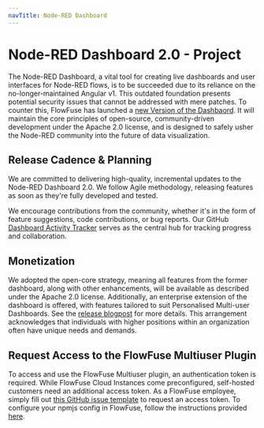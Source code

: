 ```yaml
---
navTitle: Node-RED Dashboard
---
```

# Node-RED Dashboard 2.0 - Project

The Node-RED Dashboard, a vital tool for creating live dashboards and user interfaces for Node-RED flows, is to be succeeded due to its reliance on the no-longer-maintained Angular v1. This outdated foundation presents potential security issues that cannot be addressed with mere patches. To counter this, FlowFuse has launched a [new Version of the Dashbaord](https://flowfuse.com/blog/2024/01/dashboard-2-ga/). It will maintain the core principles of open-source, community-driven development under the Apache 2.0 license, and is designed to safely usher the Node-RED community into the future of data visualization.

## Release Cadence & Planning
We are committed to delivering high-quality, incremental updates to the Node-RED Dashboard 2.0. We follow Agile methodology, releasing features as soon as they're fully developed and tested. 

We encourage contributions from the community, whether it's in the form of feature suggestions, code contributions, or bug reports. Our GitHub [Dashboard Activity Tracker](https://github.com/orgs/FlowFuse/projects/15) serves as the central hub for tracking progress and collaboration. 

## Monetization

We adopted the open-core strategy, meaning all features from the former dashboard, along with other enhancements, will be available as described under the Apache 2.0 license. Additionally, an enterprise extension of the dashboard is offered, with features tailored to suit Personalised Multi-user Dashboards. See the [release blogpost](https://flowfuse.com/blog/2024/01/dashboard-2-multi-user/) for more details. This arrangement acknowledges that individuals with higher positions within an organization often have unique needs and demands.

## Request Access to the FlowFuse Multiuser Plugin

To access and use the FlowFuse Multiuser plugin, an authentication token is required. While FlowFuse Cloud Instances come preconfigured, self-hosted customers need an additional access token. As a FlowFuse employee, simply fill out [this GitHub issue template]() to request an access token. To configure your npmjs config in FlowFuse, follow the instructions provided [here](https://flowfuse.com/blog/2023/10/use-private-custom-nodes-with-flowfuse/#step-3---flowfuse-configuration).
